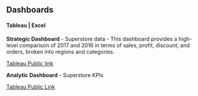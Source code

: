 ## Dashboards
#### Tableau | Excel

**Strategic Dashboard** - Superstore data - This dashboard provides a high-level comparison of 2017 and 2016 in terms of sales, profit, discount, and orders, broken into regions and categories.

[Tableau Public link](https://public.tableau.com/profile/melanie2935#!/vizhome/ThinkfulSuperstoreStrategicDashboard_15589009366270/Dashboard1)

**Analytic Dashboard** - Superstore KPIs

[Tableau Public Link](https://public.tableau.com/profile/melanie2935#!/vizhome/ThinkfulAnalyticDashboardStartingpoint_15589001204500/Dashboard1)



